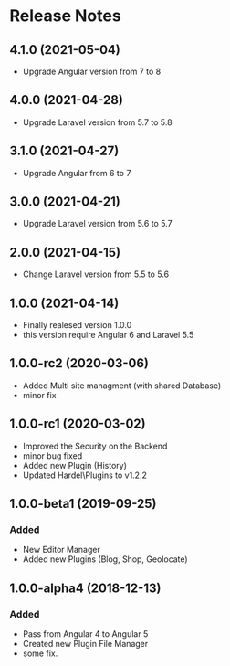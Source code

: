 # Release Notes

## 4.1.0 (2021-05-04)

- Upgrade Angular version from 7 to 8

## 4.0.0 (2021-04-28)

- Upgrade Laravel version from 5.7 to 5.8

## 3.1.0 (2021-04-27)

- Upgrade Angular from 6 to 7

## 3.0.0 (2021-04-21)

- Upgrade Laravel version from 5.6 to 5.7

## 2.0.0 (2021-04-15)

- Change Laravel version from 5.5 to 5.6

## 1.0.0 (2021-04-14)

- Finally realesed version 1.0.0
- this version require Angular 6 and Laravel 5.5

## 1.0.0-rc2 (2020-03-06)

- Added Multi site managment (with shared Database)
- minor fix


## 1.0.0-rc1 (2020-03-02)

- Improved the Security on the Backend
- minor bug fixed
- Added new Plugin (History)
- Updated Hardel\Plugins to v1.2.2

## 1.0.0-beta1 (2019-09-25)

### Added

- New Editor Manager
- Added new Plugins (Blog, Shop, Geolocate)

## 1.0.0-alpha4 (2018-12-13)

### Added

- Pass from Angular 4 to Angular 5
- Created new Plugin File Manager
- some fix.
